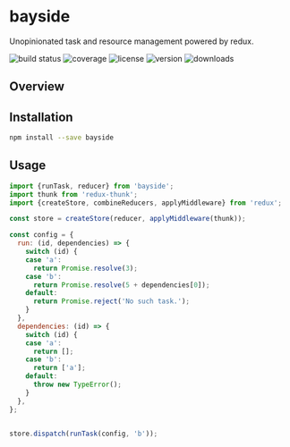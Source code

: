 # bayside

Unopinionated task and resource management powered by redux.

![build status](http://img.shields.io/travis/metalabdesign/bayside/master.svg?style=flat)
![coverage](http://img.shields.io/coveralls/metalabdesign/bayside/master.svg?style=flat)
![license](http://img.shields.io/npm/l/bayside.svg?style=flat)
![version](http://img.shields.io/npm/v/bayside.svg?style=flat)
![downloads](http://img.shields.io/npm/dm/bayside.svg?style=flat)

## Overview



## Installation

```sh
npm install --save bayside
```

## Usage

```javascript
import {runTask, reducer} from 'bayside';
import thunk from 'redux-thunk';
import {createStore, combineReducers, applyMiddleware} from 'redux';

const store = createStore(reducer, applyMiddleware(thunk));

const config = {
  run: (id, dependencies) => {
    switch (id) {
    case 'a':
      return Promise.resolve(3);
    case 'b':
      return Promise.resolve(5 + dependencies[0]);
    default:
      return Promise.reject('No such task.');
    }
  },
  dependencies: (id) => {
    switch (id) {
    case 'a':
      return [];
    case 'b':
      return ['a'];
    default:
      throw new TypeError();
    }
  },
};


store.dispatch(runTask(config, 'b'));
```
